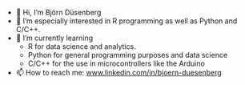 - 👋 Hi, I’m Björn Düsenberg
- 👀 I’m especially interested in R programming as well as Python and C/C++.
- 🌱 I’m currently learning 
  - R for data science and analytics.
  - Python for general programming purposes and data science 
  - C/C++ for the use in microcontrollers like the Arduino
- 📫 How to reach me: www.linkedin.com/in/bjoern-duesenberg

<!---
bjoernduesenberg/bjoernduesenberg is a ✨ special ✨ repository because its `README.md` (this file) appears on your GitHub profile.
You can click the Preview link to take a look at your changes.
--->
